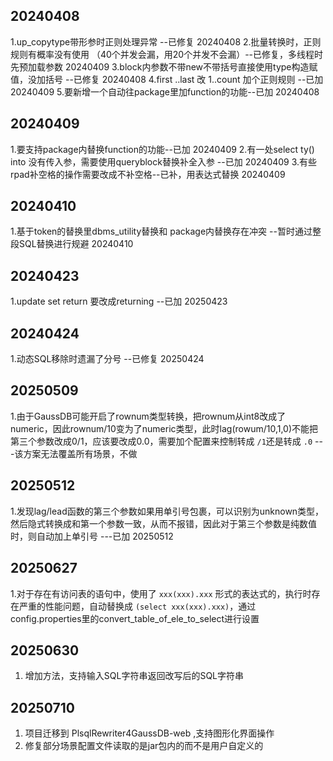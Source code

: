 
## 20240408
1.up_copytype带形参时正则处理异常 --已修复 20240408
2.批量转换时，正则规则有概率没有使用 （40个并发会漏，用20个并发不会漏）--已修复，多线程时先预加载参数 20240409
3.block内参数不带new不带括号直接使用type构造赋值，没加括号 --已修复 20240408
4.first ..last 改 1..count 加个正则规则 --已加 20240409
5.要新增一个自动往package里加function的功能--已加 20240408

## 20240409
1.要支持package内替换function的功能--已加 20240409
2.有一处select ty() into 没有传入参，需要使用queryblock替换补全入参 --已加 20240409
3.有些rpad补空格的操作需要改成不补空格--已补，用表达式替换 20240409

## 20240410
1.基于token的替换里dbms_utility替换和 package内替换存在冲突  --暂时通过整段SQL替换进行规避 20240410

## 20240423
1.update set return  要改成returning --已加 20250423

## 20240424
1.动态SQL移除时遗漏了分号 --已修复 20250424 

## 20250509
1.由于GaussDB可能开启了rownum类型转换，把rownum从int8改成了numeric，因此rownum/10变为了numeric类型，此时lag(rowum/10,1,0)不能把第三个参数改成0/1，应该要改成0.0，需要加个配置来控制转成 `/1`还是转成 `.0`  ---该方案无法覆盖所有场景，不做

## 20250512
1.发现lag/lead函数的第三个参数如果用单引号包裹，可以识别为unknown类型，然后隐式转换成和第一个参数一致，从而不报错，因此对于第三个参数是纯数值时，则自动加上单引号 ---已加 20250512

## 20250627
1.对于存在有访问表的语句中，使用了 `xxx(xxx).xxx` 形式的表达式的，执行时存在严重的性能问题，自动替换成 `(select xxx(xxx).xxx)`，通过config.properties里的convert_table_of_ele_to_select进行设置

## 20250630
1. 增加方法，支持输入SQL字符串返回改写后的SQL字符串

## 20250710
1. 项目迁移到 PlsqlRewriter4GaussDB-web ,支持图形化界面操作
2. 修复部分场景配置文件读取的是jar包内的而不是用户自定义的